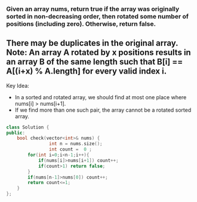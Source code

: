 ### Given an array nums, return true if the array was originally sorted in non-decreasing order, then rotated some number of positions (including zero). Otherwise, return false.
There may be duplicates in the original array.
Note: An array A rotated by x positions results in an array B of the same length such that B[i] == A[(i+x) % A.length] for every valid index i.
---

Key Idea:
- In a sorted and rotated array, we should find at most one place where nums[i] > nums[i+1].
- If we find more than one such pair, the array cannot be a rotated sorted array.

```cpp
class Solution {
public:
    bool check(vector<int>& nums) {
                int n = nums.size();
                int count =  0 ;
        for(int i=0;i<n-1;i++){
            if(nums[i]>nums[i+1]) count++;
            if(count>1) return false;
        }
        if(nums[n-1]>nums[0]) count++;
        return count<=1;
    }
};
```

